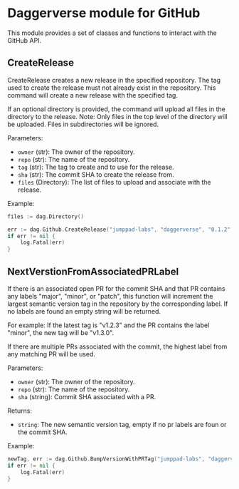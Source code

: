 # Daggerverse module for GitHub

This module provides a set of classes and functions to interact with the GitHub API.


## CreateRelease

CreateRelease creates a new release in the specified repository. The tag used to create the release must
not already exist in the repository. This command will create a new release with the specified tag.

If an optional directory is provided, the command will upload all files in the directory to the release.
Note: Only files in the top level of the directory will be uploaded. Files in subdirectories will be ignored.

Parameters:
- `owner` (str): The owner of the repository.
- `repo` (str): The name of the repository.
- `tag` (str): The tag to create and to use for the release.
- `sha` (str): The commit SHA to create the release from.
- `files` (Directory): The list of files to upload and associate with the release.

Example:

```go
files := dag.Directory()

err := dag.Github.CreateRelease("jumppad-labs", "daggerverse", "0.1.2", "3fdsdfdf3434", files)
if err != nil {
    log.Fatal(err)
}
```

## NextVerstionFromAssociatedPRLabel

If there is an associated open PR for the commit SHA and that PR contains any labels "major", 
"minor", or "patch", this function will increment the largest semantic version tag in the 
repository by the corresponding label. If no labels are found an empty string will be returned.

For example: If the latest tag is "v1.2.3" and the PR contains the label "minor", the new tag will be "v1.3.0".

If there are multiple PRs associated with the commit, the highest label from any matching PR will be used.

Parameters:
- `owner` (str): The owner of the repository.
- `repo` (str): The name of the repository.
- `sha` (string): Commit SHA associated with a PR.

Returns:
- `string`: The new semantic version tag, empty if no pr labels are foun or the commit SHA.

Example:

```go
newTag, err := dag.Github.BumpVersionWithPRTag("jumppad-labs", "daggerverse", 123)
if err != nil {
    log.Fatal(err)
}
```